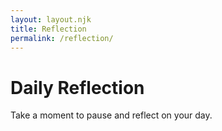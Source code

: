 ```yaml
---
layout: layout.njk
title: Reflection
permalink: /reflection/
---
```


# Daily Reflection

Take a moment to pause and reflect on your day.
